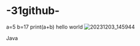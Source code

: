 # -31github-
a=5
b=17
print(a+b)
hello world ![20231203_145944](https://github.com/Madi949494/-31github-/assets/151922278/da8822b4-94cb-42d5-a605-32e369eb3406)

Java 
